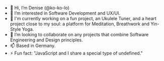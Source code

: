 - 👋 Hi, I’m Denise (@ko-ko-lo)
- 👀 I’m interested in Software Development and UX/UI.
- 🌱 I'm currently working on a fun project, an Ukulele Tuner, and a heart project close to my soul: a platform for Meditation, Breathwork and Yin-Style Yoga.
- 💞️ I’m looking to collaborate on any projects that combine Software Engineering and Design principles.
- 📫 Based in Germany.
- ⚡ Fun fact: "JavaScript and I share a special type of undefined."
<!---
ko-ko-lo/ko-ko-lo is a ✨ special ✨ repository because its `README.md` (this file) appears on your GitHub profile.
You can click the Preview link to take a look at your changes.
--->
